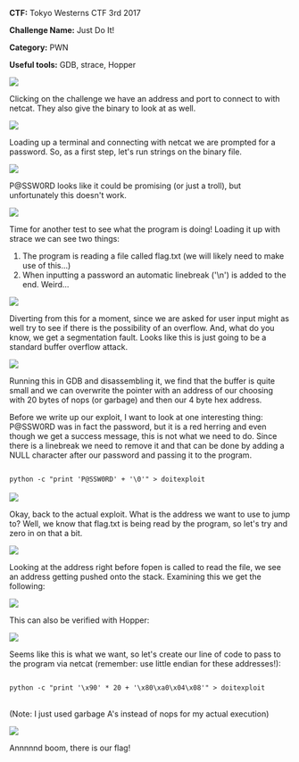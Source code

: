 <b>CTF:</b>
Tokyo Westerns CTF 3rd 2017

<b>Challenge Name:</b>
Just Do It!

<b>Category:</b>
PWN

<b>Useful tools:</b>
GDB, strace, Hopper

<img src="https://github.com/Keramas/CTF-Writeups/blob/master/Images/JustDoIt/doit1.png">

Clicking on the challenge we have an address and port to connect to with netcat. They also give the binary to look at as well.

<img src="https://github.com/Keramas/CTF-Writeups/blob/master/Images/JustDoIt/doitstart.png">

Loading up a terminal and connecting with netcat we are prompted for a password.
So, as a first step, let's run strings on the binary file.

<img src="https://github.com/Keramas/CTF-Writeups/blob/master/Images/JustDoIt/doitstrings.png">

P@SSW0RD looks like it could be promising (or just a troll), but unfortunately this doesn't work.

<img src="https://github.com/Keramas/CTF-Writeups/blob/master/Images/JustDoIt/doitpwfail.png">

Time for another test to see what the program is doing! Loading it up with strace we can see two things:
1. The program is reading a file called flag.txt (we will likely need to make use of this...)
2. When inputting a password an automatic linebreak ('\n') is added to the end. Weird...

<img src="https://github.com/Keramas/CTF-Writeups/blob/master/Images/JustDoIt/stracedoit.png">

Diverting from this for a moment, since we are asked for user input might as well try to see if there is the possibility of an overflow. And, what do you know, we get a segmentation fault. Looks like this is just going to be a standard buffer overflow attack. 

<img src="https://github.com/Keramas/CTF-Writeups/blob/master/Images/JustDoIt/doitdumped.png">

Running this in GDB and disassembling it, we find that the buffer is quite small and we can overwrite the pointer with an address of our choosing with 20 bytes of nops (or garbage) and then our 4 byte hex address. 

Before we write up our exploit, I want to look at one interesting thing: P@SSW0RD was in fact the password, but it is a red herring and even though we get a success message, this is not what we need to do. Since there is a linebreak we need to remove it and that can be done by adding a NULL character after our password and passing it to the program.

<code>
python -c "print 'P@SSW0RD' + '\0'" > doitexploit
</code>
<br>

<img src="https://github.com/Keramas/CTF-Writeups/blob/master/Images/JustDoIt/doitpw.png">

Okay, back to the actual exploit. What is the address we want to use to jump to? Well, we know that flag.txt is being read by the program, so let's try and zero in on that a bit.

<img src="https://github.com/Keramas/CTF-Writeups/blob/master/Images/JustDoIt/doit2.png">

Looking at the address right before fopen is called to read the file, we see an address getting pushed onto the stack.
Examining this we get the following:

<img src="https://github.com/Keramas/CTF-Writeups/blob/master/Images/JustDoIt/doit3.png">

This can also be verified with Hopper:

<img src="https://github.com/Keramas/CTF-Writeups/blob/master/Images/JustDoIt/doit33.png">

Seems like this is what we want, so let's create our line of code to pass to the program via netcat (remember: use little endian for these addresses!):

<code>
python -c "print '\x90' * 20 + '\x80\xa0\x04\x08'" > doitexploit
</code>
<br>

(Note: I just used garbage A's instead of nops for my actual execution)

<img src="https://github.com/Keramas/CTF-Writeups/blob/master/Images/JustDoIt/doit4.png">

Annnnnd boom, there is our flag!






